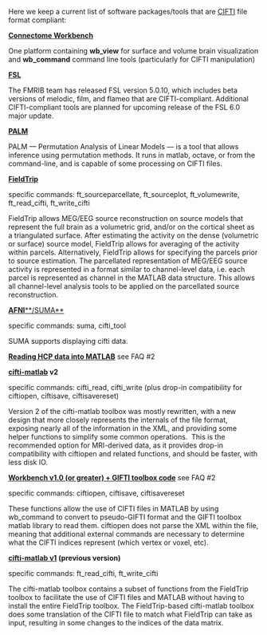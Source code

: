 Here we keep a current list of software packages/tools that are [CIFTI](http://www.nitrc.org/projects/cifti/) file format compliant:

**[Connectome Workbench](http://www.humanconnectome.org/software/get-connectome-workbench)**

One platform containing **wb\_view** for surface and volume brain visualization and **wb\_command** command line tools (particularly for CIFTI manipulation)

**[FSL](http://fsl.fmrib.ox.ac.uk/fsl/fslwiki/)**

The FMRIB team has released FSL version 5.0.10, which includes beta versions of melodic, film, and flameo that are CIFTI-compliant. Additional CIFTI-compliant tools are planned for upcoming release of the FSL 6.0 major update.

**[PALM](http://fsl.fmrib.ox.ac.uk/fsl/fslwiki/PALM)**

PALM — Permutation Analysis of Linear Models — is a tool that allows inference using permutation methods. It runs in matlab, octave, or from the command-line, and is capable of some processing on CIFTI files.

**[FieldTrip](http://www.fieldtriptoolbox.org/)**

specific commands: ft\_sourceparcellate, ft\_sourceplot, ft\_volumewrite, ft\_read\_cifti, ft\_write\_cifti

FieldTrip allows MEG/EEG source reconstruction on source models that represent the full brain as a volumetric grid, and/or on the cortical sheet as a triangulated surface. After estimating the activity on the dense (volumetric or surface) source model, FieldTrip allows for averaging of the activity within parcels. Alternatively, FieldTrip allows for specifying the parcels prior to source estimation. The parcellated representation of MEG/EEG source activity is represented in a format similar to channel-level data, i.e. each parcel is represented as channel in the MATLAB data structure. This allows all channel-level analysis tools to be applied on the parcellated source reconstruction.

[**AFNI****/SUMA**](https://afni.nimh.nih.gov/)

specific commands: suma, cifti\_tool

SUMA supports displaying cifti data.


  


**[Reading HCP data into MATLAB](./HCP%20Users%20FAQ.md)**
see FAQ #2

**[cifti-matlab](https://github.com/Washington-University/cifti-matlab) v2**

specific commands: cifti\_read, cifti\_write (plus drop-in compatibility for ciftiopen, ciftisave, ciftisavereset)

Version 2 of the cifti-matlab toolbox was mostly rewritten, with a new design that more closely represents the internals of the file format, exposing nearly all of the information in the XML, and providing some helper functions to simplify some common operations.  This is the recommended option for MRI-derived data, as it provides drop-in compatibility with ciftiopen and related functions, and should be faster, with less disk IO.  


**[Workbench v1.0 (or greater) + GIFTI toolbox code](./HCP%20Users%20FAQ.md)**
see FAQ #2

specific commands: ciftiopen, ciftisave, ciftisavereset

These functions allow the use of CIFTI files in MATLAB by using wb\_command to convert to pseudo-GIFTI format and the GIFTI toolbox matlab library to read them. ciftiopen does not parse the XML within the file, meaning that additional external commands are necessary to determine what the CIFTI indices represent (which vertex or voxel, etc).

**[cifti-matlab v1](https://github.com/Washington-University/cifti-matlab/releases/tag/v1-final) (previous version)**

specific commands: ft\_read\_cifti, ft\_write\_cifti

The cifti-matlab toolbox contains a subset of functions from the FieldTrip toolbox to facilitate the use of CIFTI files and MATLAB without having to install the entire FieldTrip toolbox. The FieldTrip-based cifti-matlab toolbox does some translation of the CIFTI file to match what FieldTrip can take as input, resulting in some changes to the indices of the data matrix.

  


  


  


